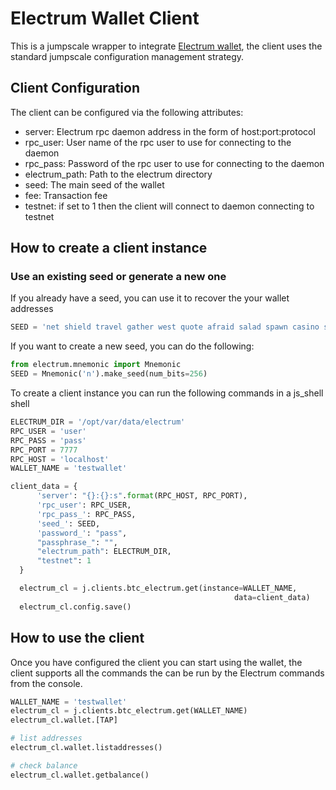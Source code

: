 # Electrum Wallet Client

This is a jumpscale wrapper to integrate [Electrum wallet](https://github.com/spesmilo/electrum), the client uses the standard jumpscale configuration management strategy.


## Client Configuration
The client can be configured via the following attributes:
- server: Electrum rpc daemon address in the form of host:port:protocol
- rpc_user: User name of the rpc user to use for connecting to the daemon
- rpc_pass: Password of the rpc user to use for connecting to the daemon
- electrum_path: Path to the electrum directory
- seed: The main seed of the wallet
- fee: Transaction fee
- testnet: if set to 1 then the client will connect to daemon connecting to testnet


## How to create a client instance
### Use an existing seed or generate a new one
If you already have a seed, you can use it to recover the your wallet addresses
```python
SEED = 'net shield travel gather west quote afraid salad spawn casino smile smoke boil flower rescue image antenna soda silent bounce husband tail square phrase'
```
If you want to create a new seed, you can do the following:
```python
from electrum.mnemonic import Mnemonic
SEED = Mnemonic('n').make_seed(num_bits=256)
```

To create a client instance you can run the following commands in a js_shell shell
```python
ELECTRUM_DIR = '/opt/var/data/electrum'
RPC_USER = 'user'
RPC_PASS = 'pass'
RPC_PORT = 7777
RPC_HOST = 'localhost'
WALLET_NAME = 'testwallet'

client_data = {
      'server': "{}:{}:s".format(RPC_HOST, RPC_PORT),
      'rpc_user': RPC_USER,
      'rpc_pass_': RPC_PASS,
      'seed_': SEED,
      'password_': "pass",
      "passphrase_": "",
      "electrum_path": ELECTRUM_DIR,
      "testnet": 1
  }

  electrum_cl = j.clients.btc_electrum.get(instance=WALLET_NAME,
                                                  data=client_data)
  electrum_cl.config.save()

```

## How to use the client
Once you have configured the client you can start using the wallet, the client supports all the commands the can be run by the Electrum commands from the console.

```python
WALLET_NAME = 'testwallet'
electrum_cl = j.clients.btc_electrum.get(WALLET_NAME)
electrum_cl.wallet.[TAP]

# list addresses
electrum_cl.wallet.listaddresses()

# check balance
electrum_cl.wallet.getbalance()
```
